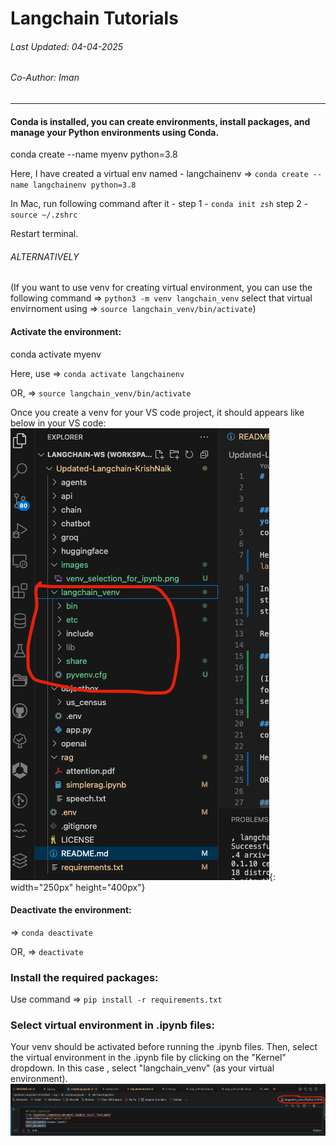 # Langchain Tutorials
###### Last Updated: 04-04-2025
###### Co-Author: Iman
___
#### Conda is installed, you can create environments, install packages, and manage your Python environments using Conda.
conda create --name myenv python=3.8

Here, I have created a virtual env named - langchainenv => `conda create --name langchainenv python=3.8`

In Mac, run following command after it - 
step 1 - `conda init zsh`
step 2 - `source ~/.zshrc`

Restart terminal.

###### ALTERNATIVELY

(If you want to use venv for creating virtual environment, you can use the following command => `python3 -m venv langchain_venv`
select that virtual envirnoment using => `source langchain_venv/bin/activate`)

#### Activate the environment:
conda activate myenv

Here, use => `conda activate langchainenv`

OR, => `source langchain_venv/bin/activate`

Once you create a venv for your VS code project, it should appears like below in your VS code:
![virtual environment created](images/venv_in_vscode.png){: width="250px" height="400px"}

#### Deactivate the environment:
=> `conda deactivate`

OR, => `deactivate`


### Install the required packages:
Use command => `pip install -r requirements.txt`

### Select virtual environment in .ipynb files:
Your venv should be activated before running the .ipynb files.
Then, select the virtual environment in the .ipynb file by clicking on the "Kernel" dropdown.
In this case , select "langchain_venv" (as your virtual environment).
![virtual environment selection](images/venv_selection_for_ipynb.png)